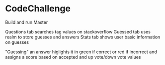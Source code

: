 # CodeChallenge

Build and run Master

Questions tab searches tag values on stackoverflow
Guessed tab uses realm to store guesses and answers
Stats tab shows user basic information on guesses

"Guessing" an answer higlights it in green if correct or red if incorrect and assigns a score based on accepted and up vote/down vote values
